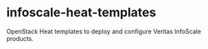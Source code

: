 # infoscale-heat-templates
OpenStack Heat templates to deploy and configure Veritas InfoScale products.
